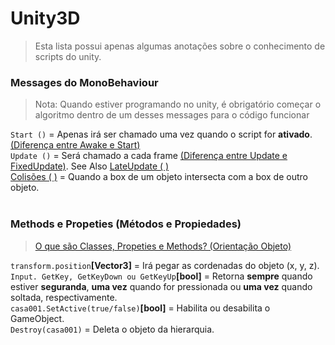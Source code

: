 # Unity3D

> Esta lista possui apenas algumas anotações sobre o conhecimento de scripts do unity.

<!-- `this.[...]` = Refere-se ao objeto que o script está attached to. <br>
[Como Desabilitar Componentes](https://unity3d.com/learn/tutorials/topics/scripting/enabling-and-disabling-components?playlist=17117)
<br><br> -->

### Messages do MonoBehaviour

> Nota: Quando estiver programando no unity, é obrigatório começar o algoritmo dentro de um desses messages para o código funcionar

`Start ()` = Apenas irá ser chamado uma vez quando o script for **ativado**. [(Diferença entre Awake e Start)](https://unity3d.com/learn/tutorials/topics/scripting/awake-and-start?playlist=17117)<br>
`Update ()` = Será chamado a cada frame [(Diferença entre Update e FixedUpdate)](https://unity3d.com/learn/tutorials/topics/scripting/update-and-fixedupdate?playlist=17117). See Also [LateUpdate ( )](https://docs.unity3d.com/ScriptReference/MonoBehaviour.LateUpdate.html) <br>
[Colisões ( )](https://github.com/JoaoSodre/GameDev/blob/master/Unity3D/Unity3D%20Scripts%20Examples.md#colis%C3%B5es) = Quando a box de um objeto intersecta com a box de outro objeto.<br> <br>

### Methods e Propeties (Métodos e Propiedades)

> [O que são Classes, Propeties e Methods? (Orientação Objeto)](https://github.com/JoaoSodre/Programacao/blob/master/Logica%20de%20Programacao/Orienta%C3%A7%C3%A3o%20a%20Objeto.md#orienta%C3%A7%C3%A3o-a-objeto)

`transform.position`**[Vector3]** = Irá pegar as cordenadas do objeto (x, y, z).<br>
`Input. GetKey, GetKeyDown ou GetKeyUp`**[bool]** = Retorna **sempre** quando estiver **seguranda**, **uma vez** quando for pressionada ou **uma vez** quando soltada, respectivamente. <br>
`casa001.SetActive(true/false)`**[bool]** = Habilita ou desabilita o GameObject. <br>
`Destroy(casa001)` = Deleta o objeto da hierarquia.<br>
<!-- Mathf.Lerp, Mathf.SmoothStep, Mathf.SmoothDamp -->
